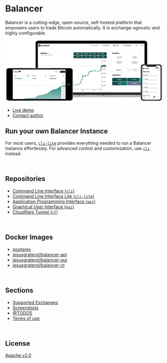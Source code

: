 # Balancer

Balancer is a cutting-edge, open-source, self-hosted platform that empowers users to trade Bitcoin automatically. It is exchange-agnostic and highly configurable.

![Cross-device](profile/assets/cross-device.png)

- [Live demo](https://balancer.jesusgraterol.dev/)
- [Contact author](mailto:jesusgraterol.dev@protonmail.com)





## Run your own Balancer Instance

For most users, [`cli-lite`](https://github.com/bitcoin-balancer/cli-lite) provides everything needed to run a Balancer instance effortlessly. For advanced control and customization, use [`cli`](https://github.com/bitcoin-balancer/cli) instead.





<br/>

## Repositories

- [Command Line Interface (`cli`)](https://github.com/bitcoin-balancer/cli)
- [Command Line Interface Lite (`cli-lite`)](https://github.com/bitcoin-balancer/cli-lite)
- [Application Programming Interface (`api`)](https://github.com/bitcoin-balancer/api)
- [Graphical User Interface (`gui`)](https://github.com/bitcoin-balancer/gui)
- [Cloudflare Tunnel (`ct`)](https://github.com/bitcoin-balancer/ct)




<br/>

## Docker Images

- [postgres](https://hub.docker.com/_/postgres)
- [jesusgraterol/balancer-api](https://hub.docker.com/r/jesusgraterol/balancer-api)
- [jesusgraterol/balancer-gui](https://hub.docker.com/r/jesusgraterol/balancer-gui)
- [jesusgraterol/balancer-ct](https://hub.docker.com/r/jesusgraterol/balancer-ct)





<br/>

## Sections

- [Supported Exchanges](profile/sections/supported-exchanges/index.md)
- [Screenshots](profile/sections/screenshots/index.md)
- [@TODOS](profile/sections/todos/index.md)
- [Terms of use](profile/sections/terms-of-use/index.md)





<br/>

## License

[Apache v2.0](https://www.apache.org/licenses/LICENSE-2.0)